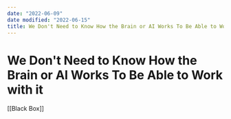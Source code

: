 ```yaml
---
date: "2022-06-09"
date modified: "2022-06-15"
title: We Don't Need to Know How the Brain or AI Works To Be Able to Work with it
---
```


# We Don't Need to Know How the Brain or AI Works To Be Able to Work with it
[[Black Box]]
